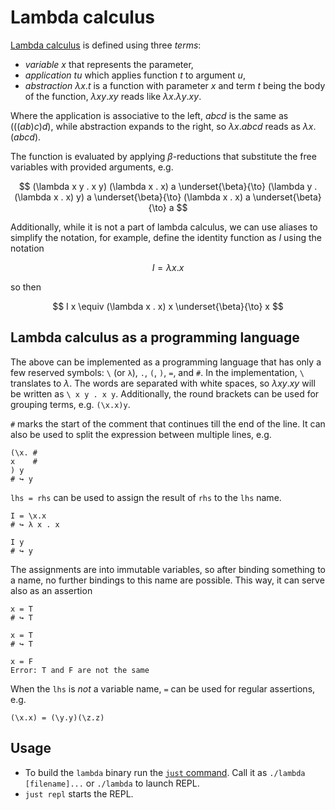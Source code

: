 # Lambda calculus

[Lambda calculus] is defined using three _terms_:

* _variable_ $x$ that represents the parameter,
* _application_ $t  u$ which applies function $t$ to argument $u$,
* _abstraction_ $\lambda x . t$ is a function with parameter $x$ and term $t$ being the body of the function,
  $\lambda x y . x y$ reads like $\lambda x . \lambda y . x y$.

Where the application is associative to the left, $a b c d$ is the same as $(((a b) c) d)$, while abstraction expands to the right, so 
$\lambda x . a b c d$ reads as $\lambda x . (a b c d)$. 

The function is evaluated by applying $\beta$-reductions that substitute the free variables with provided arguments, e.g.

$$
(\lambda x y . x y) (\lambda x . x) a \underset{\beta}{\to}
(\lambda y . (\lambda x . x) y) a \underset{\beta}{\to}
(\lambda x . x) a \underset{\beta}{\to}
a
$$

Additionally, while it is not a part of lambda calculus, we can use aliases to simplify the notation, for example,
define the identity function as $I$ using the notation

$$
I = \lambda x . x
$$

so then

$$
I x \equiv (\lambda x . x) x \underset{\beta}{\to} x
$$

## Lambda calculus as a programming language

The above can be implemented as a programming language that has only a few reserved symbols: `\` (or `λ`), `.`, `(`, `)`, `=`, 
and `#`. In the implementation, `\` translates to $\lambda$. The words are separated
with white spaces, so $\lambda xy.xy$ will be written as `\ x y . x y`. Additionally, the round brackets can be used
for grouping terms, e.g. `(\x.x)y`. 

`#` marks the start of the comment that continues till the end of the line. It can also 
be used to split the expression between multiple lines, e.g.

```
(\x. # 
x    #
) y 
# ↪ y
```

`lhs = rhs` can be used to assign the result of `rhs` to the `lhs` name. 

```
I = \x.x
# ↪ λ x . x

I y
# ↪ y
```

The assignments are into immutable variables, so after binding something to a name, no further bindings to this name are possible. This way, it can serve also as an assertion

```
x = T
# ↪ T

x = T 
# ↪ T 

x = F
Error: T and F are not the same
```

When the `lhs` is *not* a variable name, `=` can be used for regular assertions, e.g.

```
(\x.x) = (\y.y)(\z.z)
```

## Usage

* To build the `lambda` binary run the [`just` command]. Call it as `./lambda [filename]...` or `./lambda` to launch REPL.
* `just repl` starts the REPL.


 [Lambda calculus]: https://en.wikipedia.org/wiki/Lambda_calculus
 [`just` command]: https://github.com/casey/just
